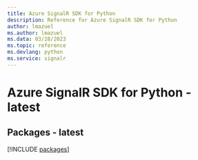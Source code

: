 ```yaml
---
title: Azure SignalR SDK for Python
description: Reference for Azure SignalR SDK for Python
author: lmazuel
ms.author: lmazuel
ms.data: 03/28/2023
ms.topic: reference
ms.devlang: python
ms.service: signalr
---
```

# Azure SignalR SDK for Python - latest
## Packages - latest
[!INCLUDE [packages](signalr-index.md)]